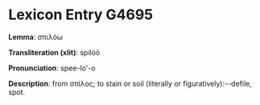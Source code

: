# Lexicon Entry G4695

**Lemma**: σπιλόω

**Transliteration (xlit)**: spilóō

**Pronunciation**: spee-lo'-o

**Description**:
from σπίλος; to stain or soil (literally or figuratively):--defile, spot.
